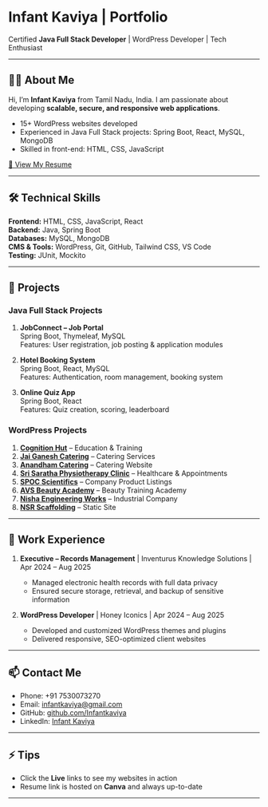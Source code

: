 # Infant Kaviya | Portfolio

Certified **Java Full Stack Developer** | WordPress Developer | Tech Enthusiast

---

## 👨‍💻 About Me

Hi, I’m **Infant Kaviya** from Tamil Nadu, India. I am passionate about developing **scalable, secure, and responsive web applications**.  

- 15+ WordPress websites developed  
- Experienced in Java Full Stack projects: Spring Boot, React, MySQL, MongoDB  
- Skilled in front-end: HTML, CSS, JavaScript  

[📄 View My Resume](https://www.canva.com/design/YOUR_RESUME_LINK)  

---

## 🛠️ Technical Skills

**Frontend:** HTML, CSS, JavaScript, React  
**Backend:** Java, Spring Boot  
**Databases:** MySQL, MongoDB  
**CMS & Tools:** WordPress, Git, GitHub, Tailwind CSS, VS Code  
**Testing:** JUnit, Mockito  

---

## 🚀 Projects

### **Java Full Stack Projects**

1. **JobConnect – Job Portal**  
   Spring Boot, Thymeleaf, MySQL  
   Features: User registration, job posting & application modules  

2. **Hotel Booking System**  
   Spring Boot, React, MySQL  
   Features: Authentication, room management, booking system  

3. **Online Quiz App**  
   Spring Boot, React  
   Features: Quiz creation, scoring, leaderboard  

### **WordPress Projects**

1. **[Cognition Hut](https://cognitionhut.com/)** – Education & Training  
2. **[Jai Ganesh Catering](https://jaiganeshcateringservices.com/)** – Catering Services  
3. **[Anandham Catering](https://anandhamcatering.in/)** – Catering Website  
4. **[Sri Saratha Physiotherapy Clinic](https://srisarathaphysiotherapyclinic.com/)** – Healthcare & Appointments  
5. **[SPOC Scientifics](https://spocscientifics.com/)** – Company Product Listings  
6. **[AVS Beauty Academy](https://avsbeautyacademy.in/)** – Beauty Training Academy  
7. **[Nisha Engineering Works](https://nishaengineeringworks.com/)** – Industrial Company  
8. **[NSR Scaffolding](https://nsrscaffoldingmadurai.netlify.app/)** – Static Site  

---

## 💼 Work Experience

1. **Executive – Records Management** | Inventurus Knowledge Solutions | Apr 2024 – Aug 2025  
   - Managed electronic health records with full data privacy  
   - Ensured secure storage, retrieval, and backup of sensitive information  

2. **WordPress Developer** | Honey Iconics | Apr 2024 – Aug 2025  
   - Developed and customized WordPress themes and plugins  
   - Delivered responsive, SEO-optimized client websites  

---

## 📫 Contact Me

- Phone: +91 7530073270  
- Email: [infantkaviya@gmail.com](mailto:infantkaviya@gmail.com)  
- GitHub: [github.com/Infantkaviya](https://github.com/Infantkaviya)  
- LinkedIn: [Infant Kaviya](https://www.linkedin.com/in/infant-kaviya-986310233/)  

---

## ⚡ Tips

- Click the **Live** links to see my websites in action  
- Resume link is hosted on **Canva** and always up-to-date  

---

